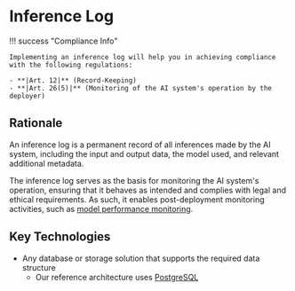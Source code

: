 # Inference Log

!!! success "Compliance Info"

    Implementing an inference log will help you in achieving compliance with the following regulations:

    - **|Art. 12|** (Record-Keeping)
    - **|Art. 26(5)|** (Monitoring of the AI system's operation by the deployer)

## Rationale

An inference log is a permanent record of all inferences made by the AI system, including the input and output data, the model used, and relevant additional metadata.

The inference log serves as the basis for monitoring the AI system's operation, ensuring that it behaves as intended and complies with legal and ethical requirements.
As such, it enables post-deployment monitoring activities, such as [model performance monitoring](model-monitoring.md).

## Key Technologies

-   Any database or storage solution that supports the required data structure
    -   Our reference architecture uses [PostgreSQL](https://www.postgresql.org/)
